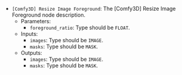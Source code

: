- `[Comfy3D] Resize Image Foreground`: The [Comfy3D] Resize Image Foreground node description.
    - Parameters:
        - `foreground_ratio`: Type should be `FLOAT`.
    - Inputs:
        - `images`: Type should be `IMAGE`.
        - `masks`: Type should be `MASK`.
    - Outputs:
        - `images`: Type should be `IMAGE`.
        - `masks`: Type should be `MASK`.

